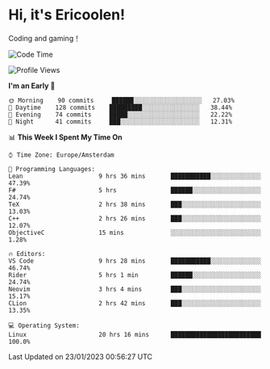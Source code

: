 # Hi, it's Ericoolen!
Coding and gaming！

<!--START_SECTION:waka-->
![Code Time](http://img.shields.io/badge/Code%20Time-643%20hrs%209%20mins-blue)

![Profile Views](http://img.shields.io/badge/Profile%20Views-0-blue)

**I'm an Early 🐤** 

```text
🌞 Morning    90 commits     ██████░░░░░░░░░░░░░░░░░░░   27.03% 
🌆 Daytime    128 commits    █████████░░░░░░░░░░░░░░░░   38.44% 
🌃 Evening    74 commits     █████░░░░░░░░░░░░░░░░░░░░   22.22% 
🌙 Night      41 commits     ███░░░░░░░░░░░░░░░░░░░░░░   12.31%

```


📊 **This Week I Spent My Time On** 

```text
⌚︎ Time Zone: Europe/Amsterdam

💬 Programming Languages: 
Lean                     9 hrs 36 mins       ███████████░░░░░░░░░░░░░░   47.39% 
F#                       5 hrs               ██████░░░░░░░░░░░░░░░░░░░   24.74% 
TeX                      2 hrs 38 mins       ███░░░░░░░░░░░░░░░░░░░░░░   13.03% 
C++                      2 hrs 26 mins       ███░░░░░░░░░░░░░░░░░░░░░░   12.07% 
ObjectiveC               15 mins             ░░░░░░░░░░░░░░░░░░░░░░░░░   1.28%

🔥 Editors: 
VS Code                  9 hrs 28 mins       ███████████░░░░░░░░░░░░░░   46.74% 
Rider                    5 hrs 1 min         ██████░░░░░░░░░░░░░░░░░░░   24.74% 
Neovim                   3 hrs 4 mins        ███░░░░░░░░░░░░░░░░░░░░░░   15.17% 
CLion                    2 hrs 42 mins       ███░░░░░░░░░░░░░░░░░░░░░░   13.35%

💻 Operating System: 
Linux                    20 hrs 16 mins      █████████████████████████   100.0%

```


 Last Updated on 23/01/2023 00:56:27 UTC
<!--END_SECTION:waka-->

